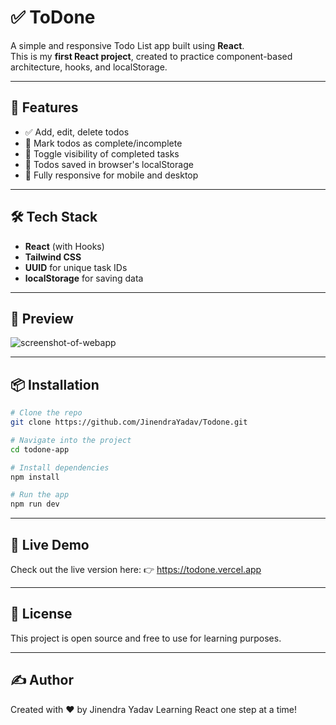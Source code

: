 # ✅ ToDone

A simple and responsive Todo List app built using **React**.  
This is my **first React project**, created to practice component-based architecture, hooks, and localStorage.

---

## 🚀 Features

- ✅ Add, edit, delete todos
- 📌 Mark todos as complete/incomplete
- 👀 Toggle visibility of completed tasks
- 💾 Todos saved in browser's localStorage
- 📱 Fully responsive for mobile and desktop

---

## 🛠️ Tech Stack

- **React** (with Hooks)  
- **Tailwind CSS**  
- **UUID** for unique task IDs  
- **localStorage** for saving data

---

## 📸 Preview

![screenshot-of-webapp](https://github.com/user-attachments/assets/525dac8c-a281-4ce0-a390-caeb429ea140)


---

## 📦 Installation

```bash
# Clone the repo
git clone https://github.com/JinendraYadav/Todone.git

# Navigate into the project
cd todone-app

# Install dependencies
npm install

# Run the app
npm run dev

```
---

## 🔗 Live Demo
Check out the live version here:
👉 https://todone.vercel.app

---

## 📄 License
This project is open source and free to use for learning purposes.

---

## ✍️ Author
Created with ❤️ by Jinendra Yadav
Learning React one step at a time!
